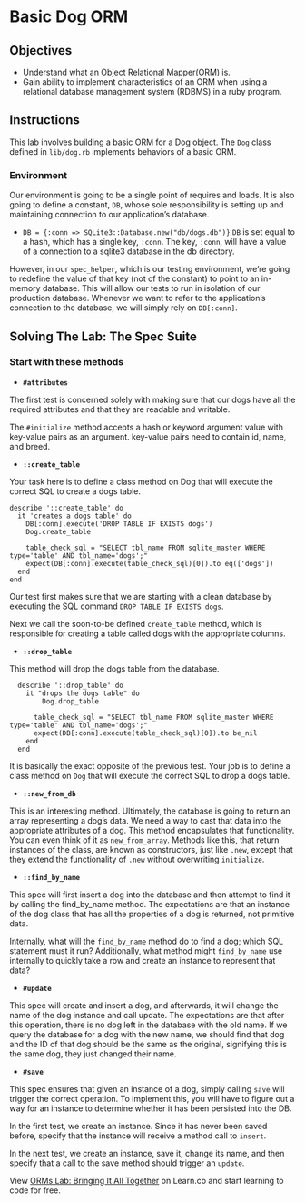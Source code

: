 Basic Dog ORM
=============

Objectives
----------

-   Understand what an Object Relational Mapper(ORM) is.
-   Gain ability to implement characteristics of an ORM when using a relational database management system (RDBMS) in a ruby program.

Instructions
------------

This lab involves building a basic ORM for a Dog object. The `Dog` class defined in `lib/dog.rb` implements behaviors of a basic ORM.

### **Environment**

Our environment is going to be a single point of requires and loads. It is also going to define a constant, `DB`, whose sole responsibility is setting up and maintaining connection to our application’s database.

-   `DB = {:conn => SQLite3::Database.new("db/dogs.db")}` `DB` is set equal to a hash, which has a single key, `:conn`. The key, `:conn`, will have a value of a connection to a sqlite3 database in the db directory.

However, in our `spec_helper`, which is our testing environment, we’re going to redefine the value of that key (not of the constant) to point to an in-memory database. This will allow our tests to run in isolation of our production database. Whenever we want to refer to the application’s connection to the database, we will simply rely on `DB[:conn]`.

Solving The Lab: The Spec Suite
-------------------------------

### Start with these methods

-   **`#attributes`**

The first test is concerned solely with making sure that our dogs have all the required attributes and that they are readable and writable.

The `#initialize` method accepts a hash or keyword argument value with key-value pairs as an argument. key-value pairs need to contain id, name, and breed.

-   **`::create_table`**

Your task here is to define a class method on Dog that will execute the correct SQL to create a dogs table.

    describe '::create_table' do
      it 'creates a dogs table' do
        DB[:conn].execute('DROP TABLE IF EXISTS dogs')
        Dog.create_table

        table_check_sql = "SELECT tbl_name FROM sqlite_master WHERE type='table' AND tbl_name='dogs';"
        expect(DB[:conn].execute(table_check_sql)[0]).to eq(['dogs'])
      end
    end

Our test first makes sure that we are starting with a clean database by executing the SQL command `DROP TABLE IF EXISTS dogs`.

Next we call the soon-to-be defined `create_table` method, which is responsible for creating a table called dogs with the appropriate columns.

-   **`::drop_table`**

This method will drop the dogs table from the database.

      describe '::drop_table' do
        it "drops the dogs table" do
            Dog.drop_table

          table_check_sql = "SELECT tbl_name FROM sqlite_master WHERE type='table' AND tbl_name='dogs';"
          expect(DB[:conn].execute(table_check_sql)[0]).to be_nil
        end
      end

It is basically the exact opposite of the previous test. Your job is to define a class method on `Dog` that will execute the correct SQL to drop a dogs table.

-   **`::new_from_db`**

This is an interesting method. Ultimately, the database is going to return an array representing a dog’s data. We need a way to cast that data into the appropriate attributes of a dog. This method encapsulates that functionality. You can even think of it as `new_from_array`. Methods like this, that return instances of the class, are known as constructors, just like `.new`, except that they extend the functionality of `.new` without overwriting `initialize`.

-   **`::find_by_name`**

This spec will first insert a dog into the database and then attempt to find it by calling the find\_by\_name method. The expectations are that an instance of the dog class that has all the properties of a dog is returned, not primitive data.

Internally, what will the `find_by_name` method do to find a dog; which SQL statement must it run? Additionally, what method might `find_by_name` use internally to quickly take a row and create an instance to represent that data?

-   **`#update`**

This spec will create and insert a dog, and afterwards, it will change the name of the dog instance and call update. The expectations are that after this operation, there is no dog left in the database with the old name. If we query the database for a dog with the new name, we should find that dog and the ID of that dog should be the same as the original, signifying this is the same dog, they just changed their name.

-   **`#save`**

This spec ensures that given an instance of a dog, simply calling `save` will trigger the correct operation. To implement this, you will have to figure out a way for an instance to determine whether it has been persisted into the DB.

In the first test, we create an instance. Since it has never been saved before, specify that the instance will receive a method call to `insert`.

In the next test, we create an instance, save it, change its name, and then specify that a call to the save method should trigger an `update`.

View [ORMs Lab: Bringing It All Together](https://learn.co/lessons/bringing-it-all-together "Basic Dog ORM") on Learn.co and start learning to code for free.
